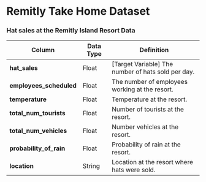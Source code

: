 # Remitly Take Home Dataset
### Hat sales at the Remitly Island Resort Data

| Column  | Data Type  | Definition  |
|---|---|---|
| **hat_sales** | Float  |  [Target Variable] The number of hats sold per day.|
| **employees_scheduled**  |  Float |  The number of employees working at the resort. |
| **temperature** | Float  | Temperature at the resort.  |
| **total_num_tourists**  | Float  | Number of tourists at the resort.  |
| **total_num_vehicles**  | Float  | Number vehicles at the resort.  |
| **probability_of_rain**  |  Float | Probability of rain at the resort.  |
| **location**  | String  | Location at the resort where hats were sold.  |
